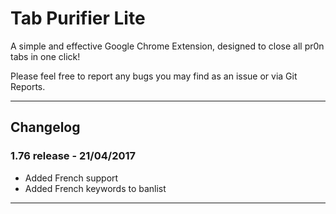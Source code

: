 # Tab Purifier Lite

A simple and effective Google Chrome Extension, designed to close all pr0n tabs in one click!

Please feel free to report any bugs you may find as an issue or via Git Reports.

********
## Changelog
### 1.76 release - 21/04/2017
* Added French support
* Added French keywords to banlist
********
